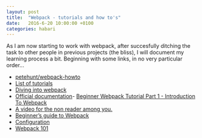 ```yaml
---
layout: post
title:  "Webpack - tutorials and how to's"
date:   2016-6-20 10:00:00 +0100
categories: habari
---
```

As I am now starting to work with webpack, after succesfully ditching the task to other people in previous projects (the bliss), I will document my learning process a bit.  Beginning with some links, in no very particular order...

- <a href="https://github.com/petehunt/webpack-howto">petehunt/webpack-howto<a>
- <a href="http://webpack.github.io/docs/list-of-tutorials.html">List of tutorials<a>
- <a href="https://web-design-weekly.com/2014/09/24/diving-webpack/">Diving into webpack<a>
- <a href="https://webpack.github.io/docs/">Official documentation<a>- <a href="https://github.com/AriaFallah/WebpackTutorial/tree/master/part1">Beginner Webpack Tutorial Part 1 - Introduction To Webpack<a>
- <a href="https://egghead.io/lessons/javascript-intro-to-webpack">A video for the non reader among you.<a>
- <a href="https://medium.com/@dabit3/beginner-s-guide-to-webpack-b1f1a3638460#.2ysjb3wep">Beginner’s guide to Webpack<a>
- <a href="https://webpack.github.io/docs/configuration.html">Configuration<a>
- <a href="http://code.hootsuite.com/webpack-101/">Webpack 101<a>
